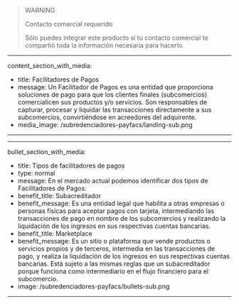 > WARNING
>
> Contacto comercial requerido
>
> Sólo puedes integrar este producto si tu contacto comercial te compartió toda la información necesaria para hacerlo.

---
content_section_with_media: 
 - title: Facilitadores de Pagos
 - message: Un Facilitador de Pagos es una entidad que proporciona soluciones de pago para que los clientes finales (subcomercios) comercialicen sus productos y/o servicios. Son responsables de capturar, procesar y liquidar las transacciones directamente a sus subcomercios, convirtiéndose en acreedores del adquirente.
 - media_image: /subredenciadores-payfacs/landing-sub.png
---

---
bullet_section_with_media: 
 - title: Tipos de facilitadores de pagos
 - type: normal
 - message: En el mercado actual podemos identificar dos tipos de Facilitadores de Pagos:
 - benefit_title: Subacreditador
 - benefit_message: Es una entidad legal que habilita a otras empresas o personas físicas para aceptar pagos con tarjeta, intermediando las transacciones de pago en nombre de los subcomercios y realizando la liquidación de los ingresos en sus respectivas cuentas bancarias.
 - benefit_title: Marketplace
 - benefit_message: Es un sitio o plataforma que vende productos o servicios propios y de terceros, intermedia en las transacciones de pago, y realiza la liquidación de los ingresos en sus respectivas cuentas bancarias. Está sujeto a las mismas reglas que un subacreditador porque funciona como intermediario en el flujo financiero para el subcomercio.
 - image: /subredenciadores-payfacs/bullets-sub.png
---
